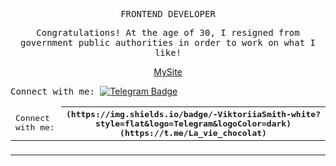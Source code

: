   <p align="center"><samp> FRONTEND DEVELOPER  </samp></p>
 
 <p align="center">
  <samp>
    Сongratulations! At the age of 30, I resigned from government public authorities in order to work on what I like! 
    </samp>
</p>
<p align="center"> <a href="https://andriivnav.if.ua/portfolio_2023/">MySite</a> </p>


 <samp> Connect with me: </samp> [![Telegram Badge](https://img.shields.io/badge/-ViktoriiaSmith-white?style=flat&logo=Telegram&logoColor=dark)](https://t.me/La_vie_chocolat) 


<table width="100%" align="center">
	<thead>
		<td span="col"> <samp> Connect with me: </samp></td>
		<th span="col"> <samp> (https://img.shields.io/badge/-ViktoriiaSmith-white?style=flat&logo=Telegram&logoColor=dark) (https://t.me/La_vie_chocolat) 
</samp></th>	
	</thead>
<tr>
	<td><p align="center">   </td>
